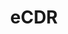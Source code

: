 ---
hackday: 10-london
links:
- presentation: https://docs.google.com/presentation/d/1HBN36bKVaHYOR0NTjsvGB41jFY0Wxss0EMB8ql25FOs/edit?usp=sharing
  website: http://bigpharma.herokuapp.com/
summary: eCDR (electronic Controlled Drug Register) provides a simple electronic system
  to monitor and audit the flow of controlled drugs through a pharmacy. This solution
  meets legislative requirements and is more reliable, less cumbersome and less time
  consuming than the existing paper based system.
team:
- '@thatdavidmiller'
- '@georgelunduk'
- '@fredkingham'
- '@helenst'
- '@bitcollider'
- '@drcjar'
title: eCDR
---